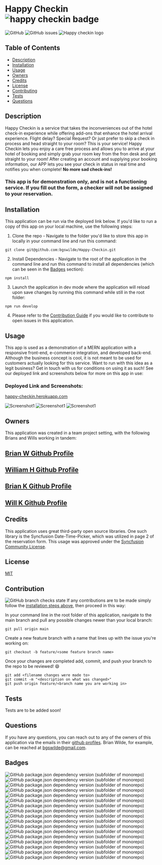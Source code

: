 # Happy Checkin ![happy checkin badge](https://img.shields.io/badge/HappyCheckin-simple-red)
![GitHub](https://img.shields.io/github/license/bgswilde/Happy-Checkin?style=plastic) ![GitHub issues](https://img.shields.io/github/issues/bgswilde/Happy-Checkin?style=plastic)
![Happy checkin logo](client/public/assets/images/happycheckin-full3.png)

## Table of Contents
* [Description](#description)
* [Installation](#installation)
* [Usage](#usage)
* [Owners](#owners)
* [Credits](#credits)
* [License](#license)
* [Contributing](#contributing)
* [Tests](#tests)
* [Questions](#questions)


## Description
Happy Checkin is a service that takes the inconveniences out of the hotel check-in experience while offering add-ons that enhance the hotel arrival experience.  Flight delay? Special Request? Or just prefer to skip a check in process and head straight to your room? This is your service!
Happy Checkin lets you enjoy a care free process and allows you to arrive at your hotel of booking and simply grab your room key from the fron desk and get straight to your room! After creating an account and supplying your booking information, our APP lets you see your check in status in real time and notifies you when complete! 
**No more sad check-ins!**

### This app is for demonstration only, and is not a functioning service. If you fill out the form, a checker will not be assigned to your reservation.

## Installation
This application can be run via the deployed link below. If you'd like to run a copy of this app on your local machine, use the following steps:

1. Clone the repo - Navigate to the folder you'd like to store this app in locally in your command line and run this command:
```
git clone git@github.com:bgswilde/Happy-Checkin.git
```
2. Install Dependencies - Navigate to the root of the application in the command line and run this command to install all dependencies (which can be seen in the [Badges](#badges) section): 
```
npm install
```
3. Launch the application in dev mode where the application will reload upon save changes by running this command while still in the root folder: 
```
npm run develop
```
4. Please refer to the [Contribution Guide](#contribution) if you would like to contribute to open issues in this application.

## Usage
This app is used as a demonstration of a MERN application with a responsive front-end, e-commerce integration, and developed back-end. Although the business concept is cool, it is not meant to be used for customers actually looking for this service. Want to run with this idea as a legit business? Get in touch with us for conditions on using it as such! See our deployed link and screenshots below for more on this app in use:

### Deployed Link and Screenshots:
[happy-checkin.herokuapp.com](https://happy-checkin.herokuapp.com)

![Screenshot1](screenshots/happycheckin3.png)
![Screenshot1](screenshots/happycheckin2.png)
![Screenshot1](screenshots/happycheckin1.png)

## Owners
This application was created in a team project setting, with the following Brians and Wills working in tandem:

[Brian W Github Profile](https://github.com/bgswilde)
---
[William H Github Profile](https://github.com/Will2tall)
---
[Brian K Github Profile](https://github.com/bpkaufman4)
---
[Will K Github Profile](https://github.com/wfknowles)
---

## Credits
This application uses great third-party open source libraries. One such library is the Syncfusion Date-Time-Picker, which was utilized in page 2 of the reservation form. This usage was approved under the [Syncfusion Community License](https://www.syncfusion.com/products/communitylicense). 

## License
[MIT](https://choosealicense.com/licenses/mit/)

## Contribution
![GitHub branch checks state](https://img.shields.io/github/checks-status/bgswilde/Happy-Checkin/main?color=orange&style=plastic)
If any contributions are to be made simply follow the [installation steps above](#installation), then proceed in this way: 

In your command line in the root folder of this application, navigate to the main branch and pull any possible changes newer than your local branch:
```
git pull origin main
```

Create a new feature branch with a name that lines up with the issue you're working on:
```
git checkout -b feature/<some feature branch name>
```

Once your changes are completed add, commit, and push your branch to the repo to be reviewed! 😄
```
git add <filename changes were made to>
git commit -m "<description on what was changed>"
git push origin feature/<branch name you are working in>
```
## Tests
Tests are to be added soon!

## Questions
If you have any questions, you can reach out to any of the owners of this application via the emails in their [github profiles](#owners). Brian Wilde, for example, can be reached at bgswilde@gmail.com. 

## Badges
![GitHub package.json dependency version (subfolder of monorepo)](https://img.shields.io/github/package-json/dependency-version/bgswilde/Happy-Checkin/mongoose?style=plastic) ![GitHub package.json dependency version (subfolder of monorepo)](https://img.shields.io/github/package-json/dependency-version/bgswilde/Happy-Checkin/apollo-server-express?style=plastic) ![GitHub package.json dependency version (subfolder of monorepo)](https://img.shields.io/github/package-json/dependency-version/bgswilde/Happy-Checkin/dotenv?style=plastic) ![GitHub package.json dependency version (subfolder of monorepo)](https://img.shields.io/github/package-json/dependency-version/bgswilde/Happy-Checkin/dotenv?style=plastic) ![GitHub package.json dependency version (subfolder of monorepo)](https://img.shields.io/github/package-json/dependency-version/bgswilde/Happy-Checkin/dotenv?style=plastic) ![GitHub package.json dependency version (subfolder of monorepo)](https://img.shields.io/github/package-json/dependency-version/bgswilde/Happy-Checkin/express?style=plastic) ![GitHub package.json dependency version (subfolder of monorepo)](https://img.shields.io/github/package-json/dependency-version/bgswilde/Happy-Checkin/graphql?style=plastic) ![GitHub package.json dependency version (subfolder of monorepo)](https://img.shields.io/github/package-json/dependency-version/bgswilde/Happy-Checkin/jsonwebtoken?style=plastic) ![GitHub package.json dependency version (subfolder of monorepo)](https://img.shields.io/github/package-json/dependency-version/bgswilde/Happy-Checkin/react?color=purple&filename=client%2Fpackage.json&style=plastic) ![GitHub package.json dependency version (subfolder of monorepo)](https://img.shields.io/github/package-json/dependency-version/bgswilde/Happy-Checkin/react?color=purple&filename=client%2Fpackage.json&style=plastic) ![GitHub package.json dependency version (subfolder of monorepo)](https://img.shields.io/github/package-json/dependency-version/bgswilde/Happy-Checkin/react?color=purple&filename=client%2Fpackage.json&style=plastic) ![GitHub package.json dependency version (subfolder of monorepo)](https://img.shields.io/github/package-json/dependency-version/bgswilde/Happy-Checkin/jwt-decode?color=purple&filename=client%2Fpackage.json&style=plastic) ![GitHub package.json dependency version (subfolder of monorepo)](https://img.shields.io/github/package-json/dependency-version/bgswilde/Happy-Checkin/@apollo/client?color=purple&filename=client%2Fpackage.json&style=plastic) ![GitHub package.json dependency version (subfolder of monorepo)](https://img.shields.io/github/package-json/dependency-version/bgswilde/Happy-Checkin/react-bootstrap?color=purple&filename=client%2Fpackage.json&style=plastic) ![GitHub package.json dependency version (subfolder of monorepo)](https://img.shields.io/github/package-json/dependency-version/bgswilde/Happy-Checkin/react-dom?color=purple&filename=client%2Fpackage.json&style=plastic) ![GitHub package.json dependency version (subfolder of monorepo)](https://img.shields.io/github/package-json/dependency-version/bgswilde/Happy-Checkin/react-router-dom?color=purple&filename=client%2Fpackage.json&style=plastic) ![GitHub package.json dependency version (subfolder of monorepo)](https://img.shields.io/badge/%40syncfusion%2Fej2--react--calendars-%5E19.3.53-purple)
